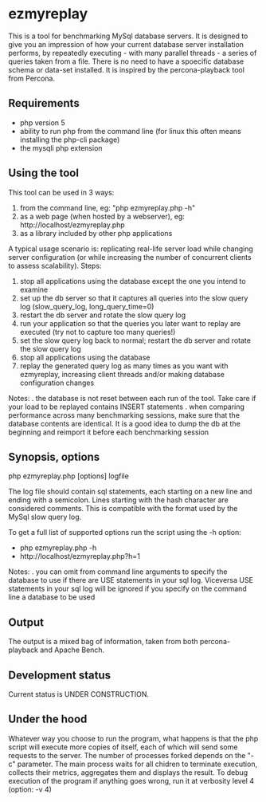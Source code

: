 ezmyreplay
==========

This is a tool for benchmarking MySql database servers.
It is designed to give you an impression of how your current database server
installation performs, by repeatedly executing - with many parallel threads - a
series of queries taken from a file.
There is no need to have a spoecific database schema or data-set installed.
It is inspired by the percona-playback tool from Percona.


Requirements
------------

- php version 5
- ability to run php from the command line (for linux this often means installing the php-cli package)
- the mysqli php extension


Using the tool
--------------

This tool can be used in 3 ways:
1. from the command line, eg: "php ezmyreplay.php -h"
2. as a web page (when hosted by a webserver), eg: http://localhost/ezmyreplay.php
3. as a library included by other php applications

A typical usage scenario is: replicating real-life server load while changing
server configuration (or while increasing the number of concurrent clients to
assess scalability).
Steps:
1. stop all applications using the database except the one you intend to examine
2. set up the db server so that it captures all queries into the slow query log (slow_query_log, long_query_time=0)
3. restart the db server and rotate the slow query log
4. run your application so that the queries you later want to replay are executed (try not to capture too many queries!)
5. set the slow query log back to normal; restart the db server and rotate the slow query log
6. stop all applications using the database
7. replay the generated query log as many times as you want with ezmyreplay,
   increasing client threads and/or making database configuration changes

Notes:
. the database is not reset between each run of the tool. Take care if your load
  to be replayed contains INSERT statements
. when comparing performance across many benchmarking sessions, make sure that the
  database contents are identical. It is a good idea to dump the db at the beginning
  and reimport it before each benchmarking session


Synopsis, options
-----------------

php ezmyreplay.php [options] logfile

The log file should contain sql statements, each starting on a new line and ending with a semicolon.
Lines starting with the hash character are considered comments.
This is compatible with the format used by the MySql slow query log.

To get a full list of supported options run the script using the -h option:
* php ezmyreplay.php -h
* http://localhost/ezmyreplay.php?h=1

Notes:
. you can omit from command line arguments to specify the database to use if there
  are USE statements in your sql log. Viceversa USE statements in your sql log
  will be ignored if you specify on the command line  a database to be used


Output
------

The output is a mixed bag of information, taken from both percona-playback and
Apache Bench.


Development status
------------------

Current status is UNDER CONSTRUCTION.


Under the hood
--------------

Whatever way you choose to run the program, what happens is that the php script will
execute more copies of itself, each of which will send some requests to the server.
The number of processes forked depends on the "-c" parameter.
The main process waits for all chidren to terminate execution, collects their
metrics, aggregates them and displays the result.
To debug execution of the program if anything goes wrong, run it at verbosity level 4 (option: -v 4)
